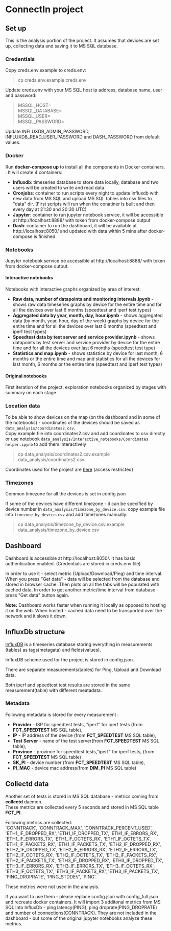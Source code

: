 # ConnectIn project

## Set up

This is the analysis portion of the project. It assumes that devices are set up, collecting data and saving it to MS SQL database.

### Credentials
Copy creds.env.example to creds.env:

> cp creds.env.example creds.env

Update creds.env with your MS SQL host ip address, database name, user and password:

>MSSQL_HOST=    
>MSSQL_DATABASE=   
>MSSQL_USER=   
>MSSQL_PASSWORD=   
 
Update INFLUXDB_ADMIN_PASSWORD, INFLUXDB_READ_USER_PASSWORD and DASH_PASSWORD from default values.

### Docker

Run **docker-compose up** to install all the components in Docker containers.   :
It will create 4 containers:

- **Influxdb**: timeseries database to store data locally, database and two users will be created to write and read data.
- **Cronjobs**: container to run scripts every night to update influxdb with new data from MS SQL and upload MS SQL tables into csv files to "data" dir.
(First scripts will run when the conatiner is built and then every day at 21:30 and 20:30 UTC)
- **Jupyter**: container to run jupyter notebook service, it will be accessible at http://localhost:8888/ with token from docker-compose output
- **Dash**: container to run the dashboard, it will be available at http://localhost:8050/ and updated with data within 5 mins after docker-compose is finished

### Notebooks
Jupyter notebook service be accessible at http://localhost:8888/ with token from docker-compose output.

#### Interactive notebooks
Notebooks with interactive graphs organized by area of interest:

-  **Raw data, number of datapoints and monitoring intervals.ipynb** - shows raw data timeseries graphs by device for the entire time and for all the devices over last 6 months (speedtest and iperf test types)
-  **Aggregated data by year, month, day, hour.ipynb** - shows aggregated data (by month, year, hour, day of the week) graphs by device for the entire time and for all the devices over last 6 months (speedtest and iperf test types)
-  **Speedtest data by test server and service provider.ipynb** - shows datapoints by test server and service provider by device for the entire time  and for all the devices over last 6 months (speedtest test type)
-  **Statistics and map.ipynb** - shows statistice by device for last month, 6 months or the entire time  and  map and statistics for all the devices for last month, 6 months or the entire time (speedtest and iperf test types)


#### Original notebooks

First iteration of the project, exploration notebooks organized by stages with summary on each stage 


### Location data

To be able to show devices on the map (on the dashboard and in some of the notebooks) - coordinates of the devices should be saved as `data_analysis/coordinates2.csv`.  
Copy example file into  coordinates2.csv and add coordinates to csv directly or use notebook `data_analysis/Interactive_notebooks/Coordinates helper.ipynb` to add them interactively

> cp data_analysis/coordinates2.csv.example  data_analysis/coordinates2.csv

Coordinates used for the project are [here](https://docs.google.com/spreadsheets/d/19uYQM8fbDngLbV8RckWXQ0sQemg92XAid6gV_bHRQDw/edit#gid=975122863) (access restricted) 
 
### Timezones

Common timezone for all the devices is set in config.json 

If some of the devices have different timezone - it can be specified by device number in `data_analysis/timezone_by_device.csv`:  copy example file into `timezone_by_device.csv` and add timezones manually: 

>cp data_analysis/timezone_by_device.csv.example data_analysis/timezone_by_device.csv

## Dashboard 

Dashboard is accessible at http://localhost:8050/. It has basic authentication enabled. (Credentials are stored in creds.env file)

In order to use it - select metric (Upload/Download/Ping) and  time interval. When you press "Get  data"  - data will be selected from the database and stored in browser cache. Then plots on all the tabs will be populated with cached data.
In order to get another metric/time interval from database - press "Get data" button again.

**Note:** Dashboard works faster when running it locally as opposed to hosting it on the web. When hosted - cached data need to be transported over the network and it slows it down.

## InfluxDb structure
[InfluxDB](https://docs.influxdata.com/influxdb/v1.7/) is a timeseries database storing everything in measurements (tables) as tags(metagata) and fields(values).

InfluxDB scheme used for the project is stored in config.json.
   
There are separate measurements(tables) for Ping, Upload and Download data.   
   
Both iperf and speedtest test results are stored in the same measurement(table) with different meatadata.

### Metadata 

Following metadata is stored for every measurement :
 - **Provider** - ISP for speedtest tests, "iperf" for iperf tests (from **FCT_SPEEDTEST** MS SQL table),
 - **IP** - IP address of the device (from **FCT_SPEEDTEST** MS SQL table),
 - **Test Server** - name of the test server(from **FCT_SPEEDTEST** MS SQL table),
 - **Province** - province for speedtest tests,"iperf" for iperf tests, (from **FCT_SPEEDTEST** MS SQL table)
 - **SK_PI** - device number (from **FCT_SPEEDTEST** MS SQL table),
 - **PI_MAC** - device mac address(from **DIM_PI** MS SQL table)


## Collectd data

Another set of tests is stored in MS SQL database - metrics coming from **collectd** daemon.    
These metrics are collected every 5 seconds  and stored in MS SQL table **FCT_PI**.  
    
Following metrics are collected:    
'CONNTRACK', 'CONNTRACK_MAX',
'CONNTRACK_PERCENT_USED', 'ETH1_IF_DROPPED_RX', 'ETH1_IF_DROPPED_TX',
'ETH1_IF_ERRORS_RX', 'ETH1_IF_ERRORS_TX', 'ETH1_IF_OCTETS_RX',
'ETH1_IF_OCTETS_TX', 'ETH1_IF_PACKETS_RX', 'ETH1_IF_PACKETS_TX',
'ETH2_IF_DROPPED_RX', 'ETH2_IF_DROPPED_TX', 'ETH2_IF_ERRORS_RX',
'ETH2_IF_ERRORS_TX', 'ETH2_IF_OCTETS_RX', 'ETH2_IF_OCTETS_TX',
'ETH2_IF_PACKETS_RX', 'ETH2_IF_PACKETS_TX', 'ETH3_IF_DROPPED_RX',
'ETH3_IF_DROPPED_TX', 'ETH3_IF_ERRORS_RX', 'ETH3_IF_ERRORS_TX',
'ETH3_IF_OCTETS_RX', 'ETH3_IF_OCTETS_TX', 'ETH3_IF_PACKETS_RX',
'ETH3_IF_PACKETS_TX', 'PING_DROPRATE', 'PING_STDDEV', 'PING'.  
   
These metrics were not used in the analysis. 
     
If you want to use them - please replace config.json with config_full.json and recreate docker containers. It will import 3 additonal metrics from MS SQL  into InfluxDb  - ping latency(PING), ping droprate(PING_DROPRATE) and number of connections(CONNTRACK).  They are not included in the dashboard - but some of the original jupyter notebooks analyze these metrics.  


